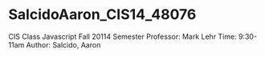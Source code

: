 SalcidoAaron_CIS14_48076
========================

CIS Class Javascript Fall 20114 Semester
Professor: Mark Lehr
Time: 9:30-11am
Author: Salcido, Aaron
